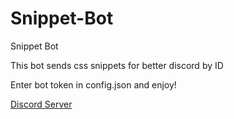 # Snippet-Bot
Snippet Bot

This bot sends css snippets for better discord by ID

Enter bot token in config.json and enjoy!

[Discord Server](https://discord.gg/QWVt2tuGbm)
